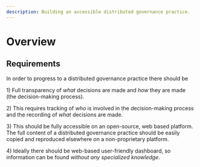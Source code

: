 ```yaml
---
description: Building an accessible distributed governance practice.
---
```


# Overview

## Requirements

In order to progress to a distributed governance practice there should be

1\) Full transparency of _what_ decisions are made and _how_ they are made (the decision-making process).

2\) This requires tracking of _who_ is involved in the decision-making process and the recording of _what_ decisions are made.

3\) This should be fully accessible on an open-source, web based platform. The full content of a distributed governance practice should be easily copied and reproduced elsewhere on a non-proprietary platform.

4\) Ideally there should be web-based user-friendly dashboard, so information can be found _without any specialized knowledge_.









